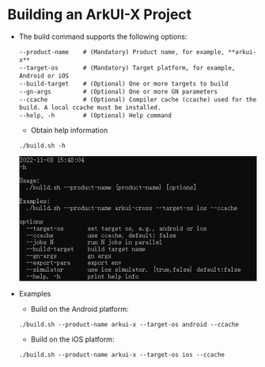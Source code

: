 # Building an ArkUI-X Project

- The build command supports the following options:

  ```shell
  --product-name    # (Mandatory) Product name, for example, **arkui-x**
  --target-os       # (Mandatory) Target platform, for example, Android or iOS
  --build-target    # (Optional) One or more targets to build
  --gn-args         # (Optional) One or more GN parameters
  --ccache          # (Optional) Compiler cache (ccache) used for the build. A local ccache must be installed.
  --help, -h        # (Optional) Help command
  ```
  - Obtain help information

  ```shell
  ./build.sh -h
  ```
   ![](figures/build.PNG)

- Examples

  - Build on the Android platform:

  ```shell
  ./build.sh --product-name arkui-x --target-os android --ccache
  ```

  - Build on the iOS platform:

  ```shell
  ./build.sh --product-name arkui-x --target-os ios --ccache
  ```
